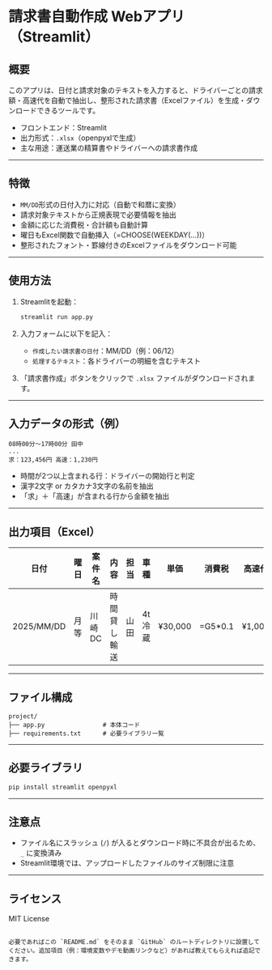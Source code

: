 # 請求書自動作成 Webアプリ（Streamlit）

## 概要

このアプリは、日付と請求対象のテキストを入力すると、ドライバーごとの請求額・高速代を自動で抽出し、整形された請求書（Excelファイル）を生成・ダウンロードできるツールです。

- フロントエンド：Streamlit
- 出力形式：`.xlsx`（openpyxlで生成）
- 主な用途：運送業の精算書やドライバーへの請求書作成

---

## 特徴

- `MM/DD`形式の日付入力に対応（自動で和暦に変換）
- 請求対象テキストから正規表現で必要情報を抽出
- 金額に応じた消費税・合計額も自動計算
- 曜日もExcel関数で自動挿入（=CHOOSE(WEEKDAY(...))）
- 整形されたフォント・罫線付きのExcelファイルをダウンロード可能

---

## 使用方法

1. Streamlitを起動：
   ```bash
   streamlit run app.py

2. 入力フォームに以下を記入：

   * `作成したい請求書の日付`：MM/DD（例：06/12）
   * `処理するテキスト`：各ドライバーの明細を含むテキスト

3. 「請求書作成」ボタンをクリックで `.xlsx` ファイルがダウンロードされます。

---

## 入力データの形式（例）

```text
08時00分～17時00分 田中
...
求：123,456円 高速：1,230円
```

* 時間が2つ以上含まれる行：ドライバーの開始行と判定
* 漢字2文字 or カタカナ3文字の名前を抽出
* 「求」＋「高速」が含まれる行から金額を抽出

---

## 出力項目（Excel）

| 日付         | 曜日 | 案件名  | 内容     | 担当 | 車種   | 単価      | 消費税      | 高速代    | 合計        |
| ---------- | -- | ---- | ------ | -- | ---- | ------- | -------- | ------ | --------- |
| 2025/MM/DD | 月等 | 川崎DC | 時間貸し輸送 | 山田 | 4t冷蔵 | ¥30,000 | =G5\*0.1 | ¥1,000 | =G5+H5+I5 |

---

## ファイル構成

```
project/
├── app.py                # 本体コード
├── requirements.txt      # 必要ライブラリ一覧
```

---

## 必要ライブラリ

```bash
pip install streamlit openpyxl
```

---

## 注意点

* ファイル名にスラッシュ (`/`) が入るとダウンロード時に不具合が出るため、`_` に変換済み
* Streamlit環境では、アップロードしたファイルのサイズ制限に注意

---

## ライセンス

MIT License

```

必要であればこの `README.md` をそのまま `GitHub` のルートディレクトリに設置してください。追加項目（例：環境変数やデモ動画リンクなど）があれば教えてもらえれば追記できます。
```
